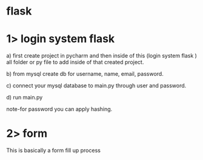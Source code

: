 # flask
# 1> login system flask

a) first create project in pycharm and then inside of this (login system flask ) all folder or py file to add inside of that created project.

b) from mysql create db for username, name, email, password.

c) connect your mysql database to main.py through user and password. 

d) run main.py

note-for password you can apply hashing.

# 2> form
This is basically a form fill up process 
